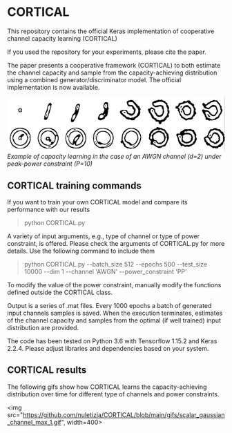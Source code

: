# CORTICAL
This repository contains the official Keras implementation of cooperative channel capacity learning (CORTICAL)

If you used the repository for your experiments, please cite the paper.


The paper presents a cooperative framework (CORTICAL) to both estimate the channel capacity and sample from the capacity-achieving distribution using a combined generator/discriminator model. The official implementation is now available.

<img src="https://github.com/nuletizia/CORTICAL/blob/main/cortical_teaser.png" width=600>
<em>Example of capacity learning in the case of an AWGN channel (d=2) under peak-power constraint (P=10)</em>


<h2> CORTICAL training commands</h2>

If you want to train your own CORTICAL model and compare its performance with our results

> python CORTICAL.py 

A variety of input arguments, e.g., type of channel or type of power constraint, is offered. Please check the arguments of CORTICAL.py for more details. Use the following command to include them

> python CORTICAL.py --batch_size 512 --epochs 500 --test_size 10000 --dim 1 --channel 'AWGN' --power_constraint 'PP'

To modify the value of the power constraint, manually modify the functions defined outside the CORTICAL class.

Output is a series of .mat files. Every 1000 epochs a batch of generated input channels samples is saved. When the execution terminates, estimates of the channel capacity and samples from the optimal (if well trained) input distribution are provided. 

The code has been tested on Python 3.6 with Tensorflow 1.15.2 and Keras 2.2.4. Please adjust libraries and dependencies based on your system.

<h2> CORTICAL results</h2>

The following gifs show how CORTICAL learns the capacity-achieving distribution over time for different type of channels and power constraints.

<img src="https://github.com/nuletizia/CORTICAL/blob/main/gifs/scalar_gaussian_channel_max_1.gif", width=400>
